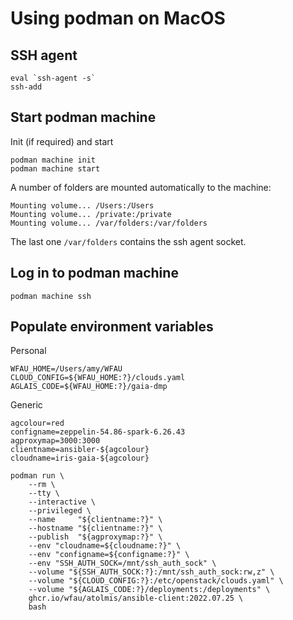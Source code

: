 # Using podman on MacOS

## SSH agent

```
eval `ssh-agent -s`
ssh-add
```

## Start podman machine

Init (if required) and start
```
podman machine init
podman machine start
```

A number of folders are mounted automatically to the machine:
```
Mounting volume... /Users:/Users
Mounting volume... /private:/private
Mounting volume... /var/folders:/var/folders
```
The last one `/var/folders` contains the ssh agent socket.

## Log in to podman machine

```
podman machine ssh
```

## Populate environment variables

Personal
```
WFAU_HOME=/Users/amy/WFAU
CLOUD_CONFIG=${WFAU_HOME:?}/clouds.yaml
AGLAIS_CODE=${WFAU_HOME:?}/gaia-dmp
```

Generic
```
agcolour=red
configname=zeppelin-54.86-spark-6.26.43
agproxymap=3000:3000
clientname=ansibler-${agcolour}
cloudname=iris-gaia-${agcolour}
```

```
podman run \
    --rm \
    --tty \
    --interactive \
    --privileged \
    --name     "${clientname:?}" \
    --hostname "${clientname:?}" \
    --publish  "${agproxymap:?}" \
    --env "cloudname=${cloudname:?}" \
    --env "configname=${configname:?}" \
    --env "SSH_AUTH_SOCK=/mnt/ssh_auth_sock" \
    --volume "${SSH_AUTH_SOCK:?}:/mnt/ssh_auth_sock:rw,z" \
    --volume "${CLOUD_CONFIG:?}:/etc/openstack/clouds.yaml" \
    --volume "${AGLAIS_CODE:?}/deployments:/deployments" \
    ghcr.io/wfau/atolmis/ansible-client:2022.07.25 \
    bash
```
